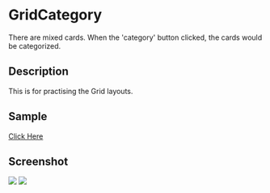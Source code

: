 # GridCategory
There are mixed cards. When the 'category' button clicked, the cards would be categorized.

## Description
This is for practising the Grid layouts.

## Sample
<a href="https://songdoing.github.io/GridCategory/"> Click Here</a>

## Screenshot
<img src="https://user-images.githubusercontent.com/48890162/89724235-61788480-d9ce-11ea-9130-6be16cdcd028.png">
<img src="https://user-images.githubusercontent.com/48890162/89724236-63dade80-d9ce-11ea-8e85-b59f9834a20e.png">
